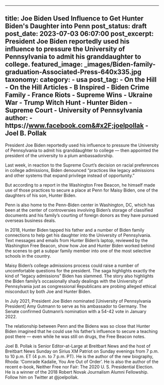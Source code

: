 
---
title: Joe Biden Used Influence to Get Hunter Biden&#39;s Daughter into Penn 
post_status: draft
post_date: 2023-07-03 06:07:00 
post_excerpt: President Joe Biden reportedly used his influence to pressure the University of Pennsylvania to admit his granddaughter to college. 
featured_image: _images/Biden-family-graduation-Associated-Press-640x335.jpg 
taxonomy:
    category:
        - usa 
    post_tag:
        - On the Hill
        - On the Hill Articles
        - B Inspired
        - Biden Crime Family
        - France Riots
        - Supreme Wins
        - Ukraine War
        - Trump Witch Hunt
        - Hunter Biden
        - Supreme Court
        - University of Pennsylvania
    author:
        - https:&#x2F;&#x2F;www.facebook.com&#x2F;joelpollak
        - Joel B. Pollak
---
President Joe Biden reportedly used his influence to pressure the University of Pennsylvania to admit his granddaughter to college — then appointed the president of the university to a plum ambassadorship.

Last week, in reaction to the Supreme Court’s decision on racial preferences in college admissions, Biden denounced “practices like legacy admissions and other systems that expand privilege instead of opportunity.”

But according to a report in the Washington Free Beacon, he himself made use of those practices to secure a place at Penn for Maisy Biden, one of the daughters of his son, Hunter Biden.

Penn is also home to the Penn-Biden center in Washington, DC, which has been at the center of controversies involving Biden’s storage of classified documents and his family’s courting of foreign donors as they have pursued overseas business deals.

In 2018, Hunter Biden tapped his father and a number of Biden family connections to help get his daughter into the University of Pennsylvania. Text messages and emails from Hunter Biden’s laptop, reviewed by the Washington Free Beacon, show how Joe and Hunter Biden worked behind the scenes to get a subpar family member into one of the most selective schools in the country.

Maisy Biden’s college admissions process could raise a number of uncomfortable questions for the president. The saga highlights exactly the kind of “legacy admissions” Biden has slammed. The story also highlights the Biden family’s occasionally shady dealings with the University of Pennsylvania just as congressional Republicans are probing alleged ethical misconduct by both Joe and Hunter Biden.

In July 2021, President Joe Biden nominated [University of Pennsylvania President] Amy Gutmann to serve as his ambassador to Germany. The Senate confirmed Gutmann’s nomination with a 54-42 vote in January 2022.

The relationship between Penn and the Bidens was so close that Hunter Biden imagined that he could use his father’s influence to secure a teaching post there — even while he was still on drugs, the Free Beacon notes.

Joel B. Pollak is Senior Editor-at-Large at Breitbart News and the host of Breitbart News Sunday on Sirius XM Patriot on Sunday evenings from 7 p.m. to 10 p.m. ET (4 p.m. to 7 p.m. PT). He is the author of the new biography, Rhoda: ‘Comrade Kadalie, You Are Out of Order’. He is also the author of the recent e-book, Neither Free nor Fair: The 2020 U. S. Presidential Election. He is a winner of the 2018 Robert Novak Journalism Alumni Fellowship. Follow him on Twitter at @joelpollak. 
